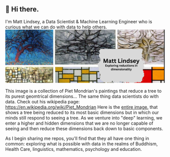 ## 👋 Hi there. 
I'm Matt Lindsey, a Data Scientist & Machine Learning Engineer who is curious what we can do with data to help others.
![Alt text](https://github.com/bcomeyes/bcomeyes/blob/main/bcomeyes/images/linkedinbanner.png)

This image is a collection of Piet Mondrian's paintings that reduce a tree to its purest geomtrical dimensions... The same thing data scientists do with data.  Check out his wikipedia page: https://en.wikipedia.org/wiki/Piet_Mondrian  Here is the [entire image.](https://github.com/bcomeyes/bcomeyes/blob/main/bcomeyes/images/mondrian_original_tree.JPG) that shows a tree being reduced to its most basic dimensions but in which our minds still respond to seeing a tree.  As we venture into "deep" learning, we enter a higher and hidden dimensions that we are no longer capable of seeing and then reduce these dimensions back down to basic components.

As I begin sharing me repos, you'll find that they all have one thing in common: exploring what is possible with data in the realms of Buddhism, Health Care, linguistics, mathematics, psychology and education. 

<!--
**bcomeyes/bcomeyes** is a ✨ _special_ ✨ repository because its `README.md` (this file) appears on your GitHub profile.

Here are some ideas to get you started:

- 🔭 I’m currently working on ...
- 🌱 I’m currently learning ...
- 👯 I’m looking to collaborate on ...
- 🤔 I’m looking for help with ...
- 💬 Ask me about ...
- 📫 How to reach me: ...
- 😄 Pronouns: ...
- ⚡ Fun fact: ...
-->
